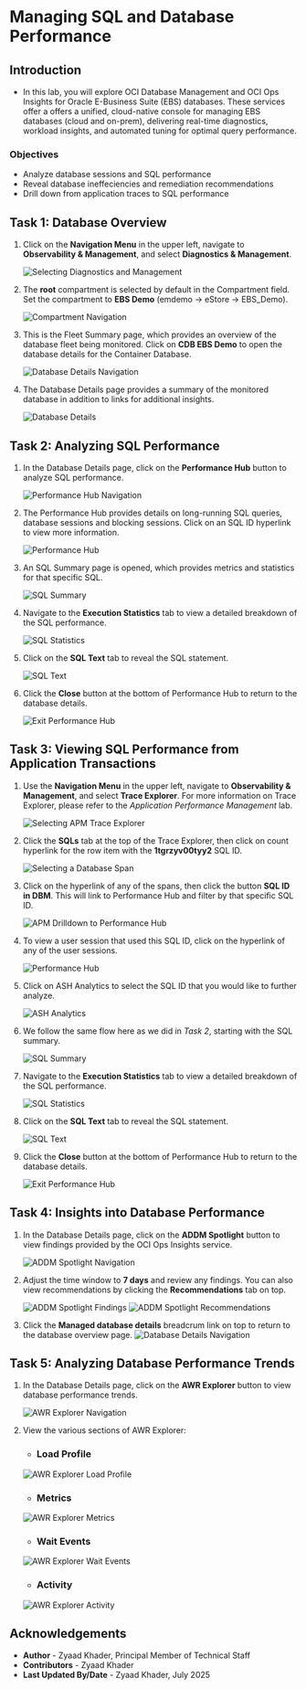 # Managing SQL and Database Performance

## Introduction
* In this lab, you will explore OCI Database Management and OCI Ops Insights for Oracle E-Business Suite (EBS) databases. These services offer a offers a unified, cloud-native console for managing EBS databases (cloud and on-prem), delivering real-time diagnostics, workload insights, and automated tuning for optimal query performance.

### Objectives

* Analyze database sessions and SQL performance 
* Reveal database ineffeciencies and remediation recommendations
* Drill down from application traces to SQL performance

## Task 1: Database Overview

1. Click on the **Navigation Menu** in the upper left, navigate to **Observability & Management**, and select **Diagnostics & Management**. 

    ![Selecting Diagnostics and Management](./images/setup/dbm-nav.png " ")

2. The **root** compartment is selected by default in the Compartment field. Set the compartment to **EBS Demo** (emdemo -> eStore -> EBS_Demo).

    ![Compartment Navigation](./images/setup/dbm-compartment-selection.png " ")

3. This is the Fleet Summary page, which provides an overview of the database fleet being monitored. Click on **CDB EBS Demo** to open the database details for the Container Database. 

    ![Database Details Navigation](./images/database-performance/diagnostics-and-management.png " ")

4. The Database Details page provides a summary of the monitored database in addition to links for additional insights.

    ![Database Details](./images/database-performance/cdb-details.png " ")

## Task 2: Analyzing SQL Performance

1. In the Database Details page, click on the **Performance Hub** button to analyze SQL performance.

    ![Performance Hub Navigation](./images/performance-hub/perfhub-nav.png " ")

2. The Performance Hub provides details on long-running SQL queries, database sessions and blocking sessions. Click on an SQL ID hyperlink to view more information.

    ![Performance Hub](./images/performance-hub/perfhub.png " ")

3. An SQL Summary page is opened, which provides metrics and statistics for that specific SQL.

    ![SQL Summary](./images/performance-hub/perfhub-sql-summary.png " ")

4. Navigate to the **Execution Statistics** tab to view a detailed breakdown of the SQL performance.

    ![SQL Statistics](./images/performance-hub/perfhub-execution-statistics.png " ")

5. Click on the **SQL Text** tab to reveal the SQL statement.

    ![SQL Text](./images/performance-hub/perfhub-sql-text.png " ")

6. Click the **Close** button at the bottom of Performance Hub to return to the database details. 

    ![Exit Performance Hub](./images/performance-hub/perfhub-exit.png " ")

## Task 3: Viewing SQL Performance from Application Transactions

1. Use the **Navigation Menu** in the upper left, navigate to **Observability & Management**, and select **Trace Explorer**. For more information on Trace Explorer, please refer to the *Application Performance Management* lab.

    ![Selecting APM Trace Explorer](./images/setup/apm-nav.png " ")

2. Click the **SQLs** tab at the top of the Trace Explorer, then click on count hyperlink for the row item with the **1tgrzyv00tyy2** SQL ID. 

    ![Selecting a Database Span](./images/apm-drilldown/apm-sql-spans.png " ")

3. Click on the hyperlink of any of the spans, then click the button **SQL ID in DBM**. This will link to Performance Hub and filter by that specific SQL ID. 

    ![APM Drilldown to Performance Hub](./images/apm-drilldown/apm-drilldown-to-perfhub.png " ")

4. To view a user session that used this SQL ID, click on the hyperlink of any of the user sessions.

    ![Performance Hub](./images/apm-drilldown/perfhub-sqlid.png " ")

5. Click on ASH Analytics to select the SQL ID that you would like to further analyze.

    ![ASH Analytics](./images/apm-drilldown/perfhub-ash-analytics.png " ")

6. We follow the same flow here as we did in *Task 2*, starting with the SQL summary.

    ![SQL Summary](./images/apm-drilldown/perfhub-sql-summary.png " ")

7. Navigate to the **Execution Statistics** tab to view a detailed breakdown of the SQL performance.

    ![SQL Statistics](./images/apm-drilldown/perfhub-execution-statistics.png " ")

8. Click on the **SQL Text** tab to reveal the SQL statement.

    ![SQL Text](./images/apm-drilldown/perfhub-sql-text.png " ")

9. Click the **Close** button at the bottom of Performance Hub to return to the database details. 

    ![Exit Performance Hub](./images/apm-drilldown/perfhub-exit.png " ")

## Task 4: Insights into Database Performance

1. In the Database Details page, click on the **ADDM Spotlight** button to view findings provided by the OCI Ops Insights service.

    ![ADDM Spotlight Navigation](./images/database-performance/addm-spotlight-nav.png " ")

2. Adjust the time window to **7 days** and review any findings. You can also view recommendations by clicking the **Recommendations** tab on top.

    ![ADDM Spotlight Findings](./images/database-performance/addm-spotlight-findings.png " ")
    ![ADDM Spotlight Recommendations](./images/database-performance/addm-spotlight-recommendations.png " ")

3. Click the **Managed database details** breadcrum link on top to return to the database overview page. 
    ![Database Details Navigation](./images/database-performance/addm-spotlight-exit.png " ")

## Task 5: Analyzing Database Performance Trends

1. In the Database Details page, click on the **AWR Explorer** button to view database performance trends.

    ![AWR Explorer Navigation](./images/database-performance/awr-explorer-nav.png " ")

2. View the various sections of AWR Explorer:
    * ### Load Profile
    ![AWR Explorer Load Profile](./images/database-performance/awr-explorer-load-profile.png " ")

    * ### Metrics
    ![AWR Explorer Metrics](./images/database-performance/awr-explorer-metrics.png " ")

    * ### Wait Events
    ![AWR Explorer Wait Events](./images/database-performance/awr-explorer-wait-events.png " ")

    * ### Activity
    ![AWR Explorer Activity](./images/database-performance/awr-explorer-activity.png " ")


## Acknowledgements

* **Author** - Zyaad Khader, Principal Member of Technical Staff
* **Contributors** - Zyaad Khader
* **Last Updated By/Date** - Zyaad Khader, July 2025